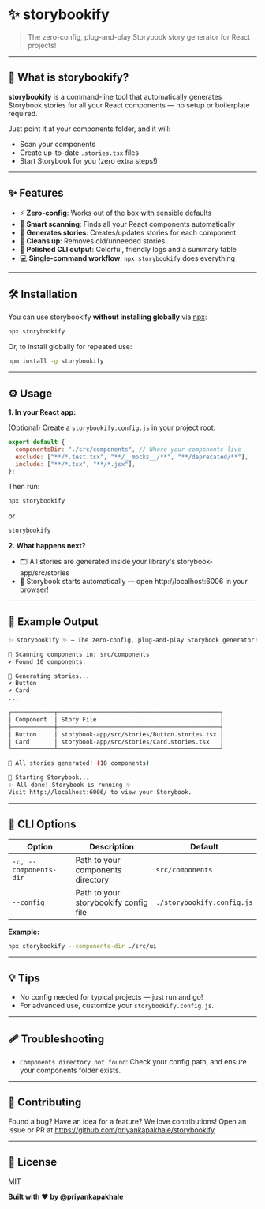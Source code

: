# ✨ storybookify

> The zero-config, plug-and-play Storybook story generator for React projects!

---

## 🚀 What is storybookify?

**storybookify** is a command-line tool that automatically generates Storybook stories for all your React components — no setup or boilerplate required.

Just point it at your components folder, and it will:

- Scan your components
- Create up-to-date `.stories.tsx` files
- Start Storybook for you (zero extra steps!)

---

## ✨ Features

- ⚡️ **Zero-config**: Works out of the box with sensible defaults
- 🧠 **Smart scanning**: Finds all your React components automatically
- 📝 **Generates stories**: Creates/updates stories for each component
- 🧹 **Cleans up**: Removes old/unneeded stories
- 🎨 **Polished CLI output**: Colorful, friendly logs and a summary table
- 💻 **Single-command workflow**: `npx storybookify` does everything

---

## 🛠️ Installation

You can use storybookify **without installing globally** via [npx](https://www.npmjs.com/package/npx):

```sh
npx storybookify
```

Or, to install globally for repeated use:

```sh
npm install -g storybookify
```

---

## ⚙️ Usage

**1. In your React app:**

(Optional) Create a `storybookify.config.js` in your project root:

```js
export default {
  componentsDir: "./src/components", // Where your components live
  exclude: ["**/*.test.tsx", "**/__mocks__/**", "**/deprecated/**"],
  include: ["**/*.tsx", "**/*.jsx"],
};
```

Then run:

```sh
npx storybookify
```

or

```sh
storybookify
```

**2. What happens next?**

- 🗂️ All stories are generated inside your library's storybook-app/src/stories
- 🚀 Storybook starts automatically — open http://localhost:6006 in your browser!

---

## 📝 Example Output

```sh
✨ storybookify ✨ — The zero-config, plug-and-play Storybook generator!

🧭 Scanning components in: src/components
✔ Found 10 components.

📝 Generating stories...
✔ Button
✔ Card
...

┌────────────┬──────────────────────────────────────────────┐
│ Component  │ Story File                                   │
├────────────┼──────────────────────────────────────────────┤
│ Button     │ storybook-app/src/stories/Button.stories.tsx │
│ Card       │ storybook-app/src/stories/Card.stories.tsx   │
└────────────┴──────────────────────────────────────────────┘

🎉 All stories generated! (10 components)

🚀 Starting Storybook...
✨ All done! Storybook is running ✨
Visit http://localhost:6006/ to view your Storybook.
```

---

## 🧩 CLI Options

| Option                 | Description                           | Default                    |
| ---------------------- | ------------------------------------- | -------------------------- |
| `-c, --components-dir` | Path to your components directory     | `src/components`           |
| `--config`             | Path to your storybookify config file | `./storybookify.config.js` |

**Example:**

```sh
npx storybookify --components-dir ./src/ui
```

---

## 💡 Tips

- No config needed for typical projects — just run and go!
- For advanced use, customize your `storybookify.config.js`.

---

## 🩹 Troubleshooting

- `Components directory not found`:
  Check your config path, and ensure your components folder exists.

---

## 🤝 Contributing

Found a bug? Have an idea for a feature?
We love contributions! Open an issue or PR at
https://github.com/priyankapakhale/storybookify

---

## 📄 License

MIT

**Built with ❤️ by @priyankapakhale**
